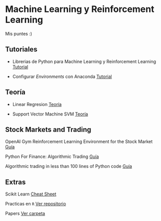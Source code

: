 # Machine Learning y Reinforcement Learning

Mis puntes :)


## Tutoriales

* Librerias de Python para Machine Learning y Reinforcement Learning [Tutorial](Python_Libraries_ML_RL.md) 

* Configurar *Environments* con Anaconda [Tutorial](TensorFlow_Environments_Anaconda.md)


## Teoría

* Linear Regresion [Teoría](Linear_Regresion.md)

* Support Vector Machine SVM [Teoría](Support_Vector_Machine.md)


## Stock Markets and Trading

OpenAI Gym Reinforcement Learning Environment for the Stock Market [Guía](http://doctorj.gitlab.io/sairen/index.html)

Python For Finance: Algorithmic Trading [Guía](https://www.datacamp.com/community/tutorials/finance-python-trading)

Algorithmic trading in less than 100 lines of Python code [Guía](https://www.oreilly.com/learning/algorithmic-trading-in-less-than-100-lines-of-python-code)


## Extras

Scikit Learn [Cheat Sheet](http://scikit-learn.org/stable/tutorial/machine_learning_map/index.html)

Practicas en `R` [Ver repositorio](https://github.com/richimf/R-DataScience)

Papers [Ver carpeta](/Papeles)